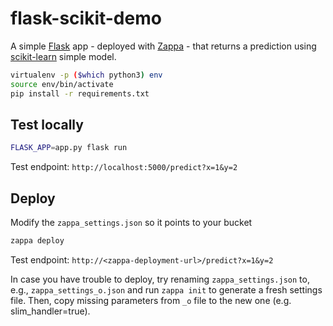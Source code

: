 # flask-scikit-demo
A simple [Flask](http://flask.pocoo.org/) app - deployed with [Zappa](https://github.com/Miserlou/Zappa) - that returns a prediction using [scikit-learn](https://scikit-learn.org/) simple model. 


```bash
virtualenv -p ($which python3) env
source env/bin/activate
pip install -r requirements.txt
```

## Test locally

```bash
FLASK_APP=app.py flask run
```
Test endpoint: `http://localhost:5000/predict?x=1&y=2`


## Deploy
Modify the `zappa_settings.json` so it points to your bucket
```bash
zappa deploy
```
Test endpoint: `http://<zappa-deployment-url>/predict?x=1&y=2`

In case you have trouble to deploy, try renaming `zappa_settings.json` to, e.g., `zappa_settings_o.json` and run `zappa init` to generate a fresh settings file. Then, copy missing parameters from `_o` file to the new one (e.g. slim_handler=true).
